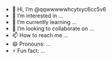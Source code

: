 - 👋 Hi, I’m @qqwwwwwhcytxyc6cc5v6
- 👀 I’m interested in ...
- 🌱 I’m currently learning ...
- 💞️ I’m looking to collaborate on ...
- 📫 How to reach me ...
- 😄 Pronouns: ...
- ⚡ Fun fact: ...

<!---
qqwwwwwhcytxyc6cc5v6/qqwwwwwhcytxyc6cc5v6 is a ✨ special ✨ repository because its `README.md` (this file) appears on your GitHub profile.
You can click the Preview link to take a look at your changes.
--->
